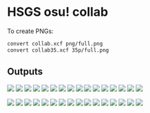 # HSGS osu! collab

To create PNGs:

```sh
convert collab.xcf png/full.png
convert collab35.xcf 35p/full.png
```

## Outputs

![](./png/full-0.png)
![](./png/full-1.png)
![](./png/full-2.png)
![](./png/full-3.png)
![](./png/full-4.png)
![](./png/full-5.png)
![](./png/full-6.png)
![](./png/full-7.png)
![](./png/full-8.png)
![](./png/full-9.png)
![](./png/full-10.png)
![](./png/full-11.png)
![](./png/full-12.png)
![](./png/full-13.png)
![](./png/full-14.png)
![](./png/full-15.png)

![](./png/35p-0.png)
![](./png/35p-1.png)
![](./png/35p-2.png)
![](./png/35p-3.png)
![](./png/35p-4.png)
![](./png/35p-5.png)
![](./png/35p-6.png)
![](./png/35p-7.png)
![](./png/35p-8.png)
![](./png/35p-9.png)
![](./png/35p-10.png)
![](./png/35p-11.png)
![](./png/35p-12.png)
![](./png/35p-13.png)
![](./png/35p-14.png)
![](./png/35p-15.png)

